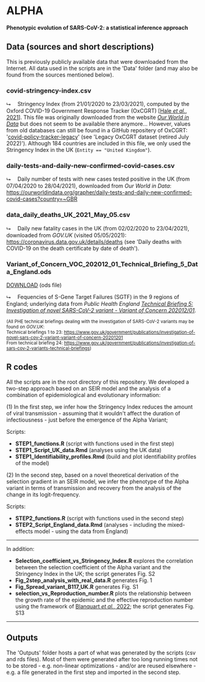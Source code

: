 # ALPHA

**Phenotypic evolution of SARS-CoV-2: a statistical inference approach**

## Data (sources and short descriptions)

This is previously publicly available data that were downloaded from the Internet. All data used in the scripts are in the 'Data' folder (and may also be found from the sources mentioned below). 

### covid-stringency-index.csv

&#11169;&emsp; Stringency Index (from 21/01/2020 to 23/03/2021), computed by the Oxford COVID-19 Government Response Tracker (OxCGRT) [[Hale *et al.*, 2021](https://doi.org/10.1038/s41562-021-01079-8)]. This file was originally downloaded from the website [*Our World in Data*](https://ourworldindata.org/) but does not seem to be available there anymore... However, values from old databases can still be found in a GitHub repositery of OxCGRT: '[covid-policy-tracker-legacy](https://github.com/OxCGRT/covid-policy-tracker-legacy)' (see 'Legacy OxCGRT dataset (retired July 2022)'). Although 184 countries are included in this file, we only used the Stringency Index in the UK (`Entity == "United Kingdom"`).

### daily-tests-and-daily-new-confirmed-covid-cases.csv

&#11169;&emsp; Daily number of tests with new cases tested positive in the UK (from 07/04/2020 to 28/04/2021), downloaded from *Our World in Data*:
https://ourworldindata.org/grapher/daily-tests-and-daily-new-confirmed-covid-cases?country=~GBR

### data_daily_deaths_UK_2021_May_05.csv

&#11169;&emsp; Daily new fatality cases in the UK (from 02/02/2020 to 23/04/2021), downloaded from *GOV.UK* (visited 05/05/2021):
https://coronavirus.data.gov.uk/details/deaths (see 'Daily deaths with COVID-19 on the death certificate by date of death').

### Variant_of_Concern_VOC_202012_01_Technical_Briefing_5_Data_England.ods

[DOWNLOAD](https://assets.publishing.service.gov.uk/government/uploads/system/uploads/attachment_data/file/957631/Variant_of_Concern_VOC_202012_01_Technical_Briefing_5_Data_England.ods) (ods file)

&#11169;&emsp; Fequencies of S-Gene Target Failures (SGTF) in the 9 regions of England; underlying data from *Public Health England* [*Technical Briefing 5: Investigation of novel SARS-CoV-2 variant - Variant of Concern 202012/01*](https://assets.publishing.service.gov.uk/government/uploads/system/uploads/attachment_data/file/959426/Variant_of_Concern_VOC_202012_01_Technical_Briefing_5.pdf).

<sub>(All PHE technical briefings dealing with the investigation of SARS-CoV-2 variants may be found on *GOV.UK*:</sub><br>
<sub>Technical briefings 1 to 23: https://www.gov.uk/government/publications/investigation-of-novel-sars-cov-2-variant-variant-of-concern-20201201</sub><br>
<sub>From technical briefing 24: https://www.gov.uk/government/publications/investigation-of-sars-cov-2-variants-technical-briefings)</sub>

## R codes

All the scripts are in the root directory of this repositery. We developed a two-step approach based on an SEIR model and the analysis of a combination of epidemiological and evolutionary information:

(1) In the first step, we infer how the Stringency Index reduces the amount of viral transmission - assuming that it wouldn't affect the duration of infectiousness - just before the emergence of the Alpha Variant;

Scripts:
- **STEP1_functions.R** (script with functions used in the first step)
- **STEP1_Script_UK_data.Rmd** (analyses using the UK data)
- **STEP1_Identifiability_profiles.Rmd** (build and plot identifiability profiles of the model)

(2) In the second step, based on a novel theoretical derivation of the selection gradient in an SEIR model, we infer the phenotype of the Alpha variant in terms of transmission and recovery from the analysis of the change in its logit-frequency.

Scripts:
- **STEP2_functions.R** (script with functions used in the second step)
- **STEP2_Script_England_data.Rmd** (analyses - including the mixed-effects model - using the data from England)

---

In addition:

- **Selection_coefficient_vs_Stringency_Index.R** explores the correlation between the selection coefficient of the Alpha variant and the Stringency Index in the UK; the script generates Fig. S2
- **Fig_2step_analysis_with_real_data.R** generates Fig. 1
- **Fig_Spread_variant_B117_UK.R** generates Fig. S1
- **selection_vs_Reproduction_number.R** plots the relationship between the growth rate of the epidemic and the effective reproduction number using the framework of  [Blanquart *et al.*, 2022](https://doi.org/10.7554/eLife.75791); the script generates Fig. S13

---

## Outputs

The 'Outputs' folder hosts a part of what was generated by the scripts (csv and rds files). Most of them were generated after too long running times not to be stored - e.g. non-linear optimizations - and/or are reused elsewhere - e.g. a file generated in the first step and imported in the second step.

